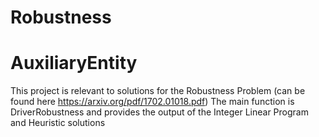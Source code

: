 # Robustness
# AuxiliaryEntity
This project is relevant to solutions for the Robustness Problem (can be found here https://arxiv.org/pdf/1702.01018.pdf)
The main function is DriverRobustness and provides the output of the Integer Linear Program and Heuristic solutions
